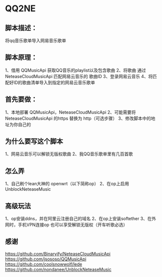 # QQ2NE
## 脚本描述：
将qq音乐歌单导入网易音乐歌单

## 脚本原理：
1、借用 QQMusicApi 获取QQ音乐的playlist以及包含歌曲
2、将歌曲 通过 NeteaseCloudMusicApi 匹配网易云音乐的 歌曲ID
3、登录网易云音乐
4、将匹配好ID的歌曲清单导入到指定的网易云音乐歌单

## 首先要做：
1、本地部署 QQMusicApi，NeteaseCloudMusicApi
2、可能需要将NeteaseCloudMusicApi 的https 替换为 http（可选步骤） 
3、修改脚本中的地址为你自己的

## 为什么要写这个脚本
1、网易云音乐可以解锁无版权歌曲
2、我QQ音乐歌单里有几百首歌

## 怎么弄
1、自己刷个lean大神的 openwrt（以下简称op）
2、在op上启用 UnblockNeteaseMusic

## 高级玩法
1、op安装ddns，并在阿里云注册自己的域名
2、在op上安装softether
3、在外网时，手机VPN连接op 也可以享受解锁无版权（开车听歌必选）

## 感谢
https://github.com/Binaryify/NeteaseCloudMusicApi
https://github.com/jsososo/QQMusicApi
https://github.com/coolsnowwolf/lede 
https://github.com/nondanee/UnblockNeteaseMusic



